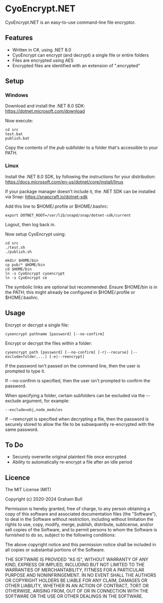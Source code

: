 # CyoEncrypt.NET

CyoEncrypt.NET is an easy-to-use command-line file encryptor.

## Features

- Written in C#, using .NET 8.0
- CyoEncrypt can encrypt (and decrypt) a single file or entire folders
- Files are encrypted using AES
- Encrypted files are identified with an extension of ".encrypted"

## Setup

### Windows

Download and install the .NET 8.0 SDK: https://dotnet.microsoft.com/download

Now execute:

    cd src
    test.bat
    publish.bat

Copy the contents of the *pub* subfolder to a folder that's accessible to your PATH.

### Linux

Install the .NET 8.0 SDK, by following the instructions for your distribution: https://docs.microsoft.com/en-us/dotnet/core/install/linux

If your package manager doesn't include it, the .NET SDK can be installed via Snap: https://snapcraft.io/dotnet-sdk

Add this line to $HOME/.profile or $HOME/.bashrc:

    export DOTNET_ROOT=/var/lib/snapd/snap/dotnet-sdk/current

Logout, then log back in.

Now setup CyoEncrypt using:

    cd src
    ./test.sh
    ./publish.sh

    mkdir $HOME/bin
    cp pub/* $HOME/bin
    cd $HOME/bin
    ln -s CyoEncrypt cyoencrypt
    ln -s CyoEncrypt ce

The symbolic links are optional but recommended. Ensure $HOME/bin is in the PATH; this might already be configured in $HOME/.profile or $HOME/.bashrc.

## Usage

Encrypt or decrypt a single file:

    cyoencrypt pathname [password] [--no-confirm]

Encrypt or decrypt the files within a folder:

    cyoencrypt path [password] [--no-confirm] [-r|--recurse] [--exclude=folder,...] [-e|--reencrypt]

If the password isn't passed on the command line, then the user is prompted to type it.

If --no-confirm is specified, then the user isn't prompted to confirm the password.

When specifying a folder, certain subfolders can be excluded via the --exclude argument, for example:

    --exclude=obj,node_modules

If --reencrypt is specified when decrypting a file, then the password is securely stored
to allow the file to be subsequently re-encrypted with the same password.

## To Do

- Securely overwrite original plaintext file once encrypted
- Ability to automatically re-encrypt a file after an idle period

## Licence

The MIT License (MIT)

Copyright (c) 2020-2024 Graham Bull

Permission is hereby granted, free of charge, to any person obtaining a copy
of this software and associated documentation files (the "Software"), to deal
in the Software without restriction, including without limitation the rights
to use, copy, modify, merge, publish, distribute, sublicense, and/or sell
copies of the Software, and to permit persons to whom the Software is
furnished to do so, subject to the following conditions:

The above copyright notice and this permission notice shall be included in all
copies or substantial portions of the Software.

THE SOFTWARE IS PROVIDED "AS IS", WITHOUT WARRANTY OF ANY KIND, EXPRESS OR
IMPLIED, INCLUDING BUT NOT LIMITED TO THE WARRANTIES OF MERCHANTABILITY,
FITNESS FOR A PARTICULAR PURPOSE AND NONINFRINGEMENT. IN NO EVENT SHALL THE
AUTHORS OR COPYRIGHT HOLDERS BE LIABLE FOR ANY CLAIM, DAMAGES OR OTHER
LIABILITY, WHETHER IN AN ACTION OF CONTRACT, TORT OR OTHERWISE, ARISING FROM,
OUT OF OR IN CONNECTION WITH THE SOFTWARE OR THE USE OR OTHER DEALINGS IN THE
SOFTWARE.
